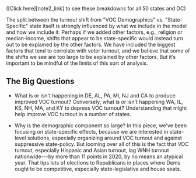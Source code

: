 ([Click here][note2_link]
to see these breakdowns for all 50 states and DC)

The split between the turnout shift from "VOC Demographics" vs. "State-Specific"
state itself is strongly influenced by what we include in the model
and how we include it.
Perhaps if we added other factors, e.g., religion or median-income, shifts that
appear to be state-specific would instead turn out to be explained by the other factors.
We have included the biggest factors that tend to correlate with voter turnout,
and we believe that some of the shifts we see are too large to be explained by other factors.
But it’s important to be mindful of the limits of this sort of analysis.

## The Big Questions
- What is or isn't happening in DE, AL, PA, MI, NJ and CA to produce improved VOC turnout?
Conversely, what is or isn't happening WA, IL, KS, NH, MA, and KY to depress VOC turnout?
Understanding that might help improve VOC turnout in a number of states.

- Why is the demographic component so large?  In this piece, we've been focusing on state-specific
effects, because we are interested in state-level solutions, especially organizing
around VOC turnout and against suppressive state-policy.  But looming over all of this is
the fact that VOC turnout, especially Hispanic and Asian turnout, lag WNH turnout
nationwide---by more than 11 points in 2020, by no means an atypical year.
That tips lots of elections to Republicans in places where Dems ought
to be competitive, especially state-legislative and house seats.

